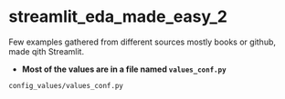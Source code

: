 # streamlit_eda_made_easy_2

Few examples gathered from different sources mostly books or github, made qith Streamlit.

- **Most of the values are in a file named `values_conf.py`**
```bash
config_values/values_conf.py
```
